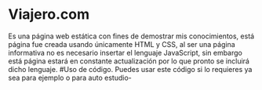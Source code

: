 # Viajero.com
Es una página web estática con fines de demostrar mis conocimientos, está página fue creada usando únicamente HTML y CSS, al ser una página informativa no es necesario insertar el lenguaje JavaScript, sin embargo está página estará en constante actualización por lo que pronto se incluirá dicho lenguaje.
#Uso de código.
Puedes usar este código si lo requieres ya sea para ejemplo o para auto estudio-
